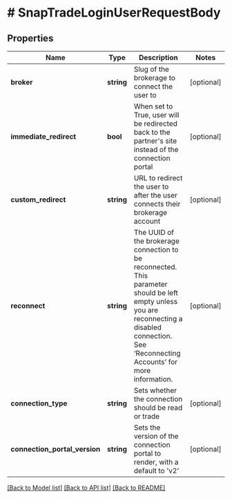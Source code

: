 # # SnapTradeLoginUserRequestBody

## Properties

Name | Type | Description | Notes
------------ | ------------- | ------------- | -------------
**broker** | **string** | Slug of the brokerage to connect the user to | [optional]
**immediate_redirect** | **bool** | When set to True, user will be redirected back to the partner&#39;s site instead of the connection portal | [optional]
**custom_redirect** | **string** | URL to redirect the user to after the user connects their brokerage account | [optional]
**reconnect** | **string** | The UUID of the brokerage connection to be reconnected. This parameter should be left empty unless you are reconnecting a disabled connection. See ‘Reconnecting Accounts’ for more information. | [optional]
**connection_type** | **string** | Sets whether the connection should be read or trade | [optional]
**connection_portal_version** | **string** | Sets the version of the connection portal to render, with a default to &#39;v2&#39; | [optional]

[[Back to Model list]](../../README.md#models) [[Back to API list]](../../README.md#endpoints) [[Back to README]](../../README.md)
